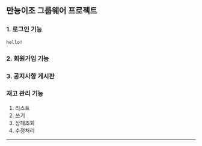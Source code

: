 ## 만능이조 그룹웨어 프로젝트

### 1. 로그인 기능
```
hello!
```

### 2. 회원가입 기능


### 3. 공지사항 게시판

### 재고 관리 기능

 1. 리스트
 2. 쓰기 
 3. 상페조회
 4. 수정처리

---


